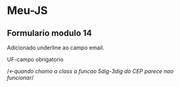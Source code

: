 # Meu-JS


## Formulario modulo 14 

Adicionado underline ao campo email.

UF-campo obrigatorio


/*<-quando chamo a class a funcao 5dig-3dig do CEP parece nao funcionar*/




